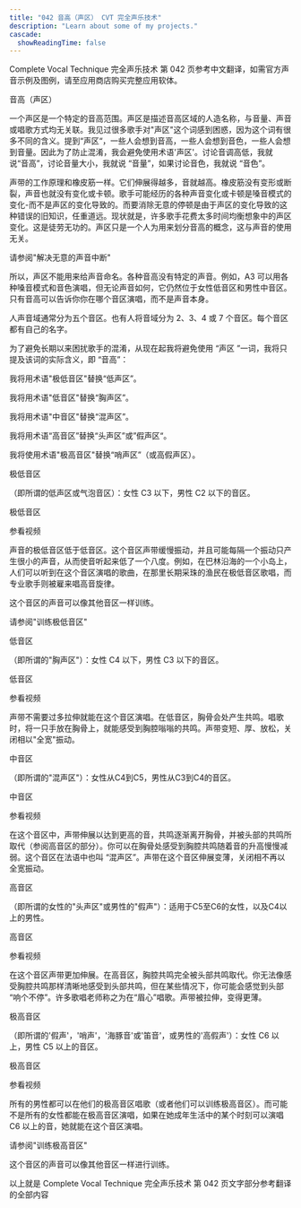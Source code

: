 ```yaml
---
title: "042 音高（声区） CVT 完全声乐技术"
description: "Learn about some of my projects."
cascade:
  showReadingTime: false
---
```


Complete Vocal Technique 完全声乐技术 第 042 页参考中文翻译，如需官方声音示例及图例，请至应用商店购买完整应用软体。

音高（声区）

一个声区是一个特定的音高范围。声区是描述音高区域的人造名称，与音量、声音或唱歌方式均无关联。我见过很多歌手对"声区"这个词感到困惑，因为这个词有很多不同的含义。提到“声区“，一些人会想到音高，一些人会想到音色，一些人会想到音量。因此为了防止混淆，我会避免使用术语'声区'。讨论音调高低，我就说“音高”，讨论音量大小，我就说 “音量”，如果讨论音色，我就说 “音色”。

声带的工作原理和橡皮筋一样。它们伸展得越多，音就越高。橡皮筋没有变形或断裂，声音也就没有变化或卡顿。歌手可能经历的各种声音变化或卡顿是嗓音模式的变化-而不是声区的变化导致的。而要消除无意的停顿是由于声区的变化导致的这种错误的旧知识，任重道远。现状就是，许多歌手花费太多时间均衡想象中的声区变化。这是徒劳无功的。声区只是一个人为用来划分音高的概念，这与声音的使用无关。

请参阅"解决无意的声音中断"

所以，声区不能用来给声音命名。各种音高没有特定的声音。例如，A3 可以用各种嗓音模式和音色演唱，但无论声音如何，它仍然位于女性低音区和男性中音区。只有音高可以告诉你你在哪个音区演唱，而不是声音本身。

人声音域通常分为五个音区。也有人将音域分为 2、3、4 或 7 个音区。每个音区都有自己的名字。

为了避免长期以来困扰歌手的混淆，从现在起我将避免使用 “声区 ”一词，我将只提及该词的实际含义，即 “音高”：

我将用术语"极低音区"替换“低声区”。

我将用术语"低音区"替换“胸声区”。

我将用术语"中音区"替换“混声区”。

我将用术语“高音区”替换“头声区”或”假声区“。

我将使用术语"极高音区"替换“哨声区”（或高假声区）。

极低音区

（即所谓的低声区或气泡音区）：女性 C3 以下，男性 C2 以下的音区。

极低音区

参看视频

声音的极低音区低于低音区。这个音区声带缓慢振动，并且可能每隔一个振动只产生很小的声音，从而使音听起来低了一个八度。例如，在巴林沿海的一个小岛上，人们可以听到在这个音区演唱的歌曲，在那里长期采珠的渔民在极低音区歌唱，而专业歌手则被雇来唱高音旋律。

这个音区的声音可以像其他音区一样训练。

请参阅"训练极低音区"

低音区

（即所谓的"胸声区"）：女性 C4 以下，男性 C3 以下的音区。

低音区

参看视频

声带不需要过多拉伸就能在这个音区演唱。在低音区，胸骨会处产生共鸣。唱歌时，将一只手放在胸骨上，就能感受到胸腔嗡嗡的共鸣。声带变短、厚、放松，关闭相以"全宽"振动。

中音区

（即所谓的"混声区"）：女性从C4到C5，男性从C3到C4的音区。

中音区

参看视频

在这个音区中，声带伸展以达到更高的音，共鸣逐渐离开胸骨，并被头部的共鸣所取代（参阅高音区的部分）。你可以在胸骨处感受到胸腔共鸣随着音的升高慢慢减弱。这个音区在法语中也叫 “混声区”。声带在这个音区伸展变薄，关闭相不再以全宽振动。

高音区

（即所谓的女性的"头声区"或男性的"假声"）：适用于C5至C6的女性，以及C4以上的男性。

高音区

参看视频

在这个音区声带更加伸展。在高音区，胸腔共鸣完全被头部共鸣取代。你无法像感受胸腔共鸣那样清晰地感受到头部共鸣，但在某些情况下，你可能会感觉到头部 “响个不停”。许多歌唱老师称之为在“眉心”唱歌。声带被拉伸，变得更薄。

极高音区

（即所谓的'假声'，'哨声'，'海豚音'或'笛音'，或男性的'高假声'）：女性 C6 以上，男性 C5 以上的音区。

极高音区

参看视频

所有的男性都可以在他们的极高音区唱歌（或者他们可以训练极高音区）。而可能不是所有的女性都能在极高音区演唱，如果在她成年生活中的某个时刻可以演唱 C6 以上的音，她就能在这个音区演唱。

请参阅"训练极高音区"

这个音区的声音可以像其他音区一样进行训练。

以上就是 Complete Vocal Technique 完全声乐技术 第 042 页文字部分参考翻译的全部内容